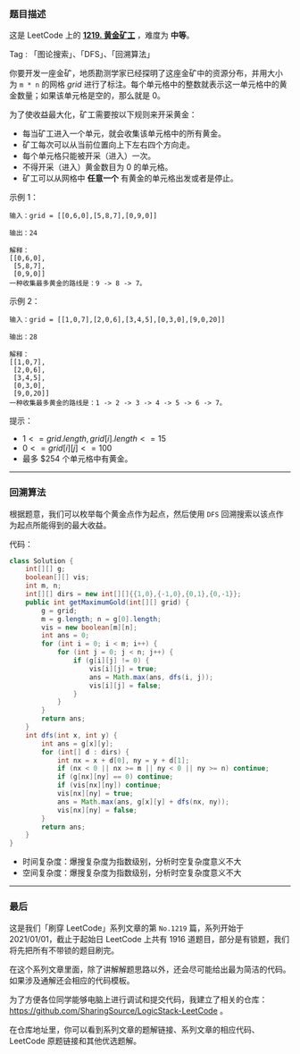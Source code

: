 ### 题目描述

这是 LeetCode 上的 **[1219. 黄金矿工](https://leetcode-cn.com/problems/path-with-maximum-gold/solution/gong-shui-san-xie-hui-su-suan-fa-yun-yon-scxo/)** ，难度为 **中等**。

Tag : 「图论搜索」、「DFS」、「回溯算法」



你要开发一座金矿，地质勘测学家已经探明了这座金矿中的资源分布，并用大小为 `m * n` 的网格 $grid$ 进行了标注。每个单元格中的整数就表示这一单元格中的黄金数量；如果该单元格是空的，那么就是 $0$。

为了使收益最大化，矿工需要按以下规则来开采黄金：

* 每当矿工进入一个单元，就会收集该单元格中的所有黄金。
* 矿工每次可以从当前位置向上下左右四个方向走。
* 每个单元格只能被开采（进入）一次。
* 不得开采（进入）黄金数目为 $0$ 的单元格。
* 矿工可以从网格中 **任意一个** 有黄金的单元格出发或者是停止。

示例 1：
```
输入：grid = [[0,6,0],[5,8,7],[0,9,0]]

输出：24

解释：
[[0,6,0],
 [5,8,7],
 [0,9,0]]
一种收集最多黄金的路线是：9 -> 8 -> 7。
```
示例 2：
```
输入：grid = [[1,0,7],[2,0,6],[3,4,5],[0,3,0],[9,0,20]]

输出：28

解释：
[[1,0,7],
 [2,0,6],
 [3,4,5],
 [0,3,0],
 [9,0,20]]
一种收集最多黄金的路线是：1 -> 2 -> 3 -> 4 -> 5 -> 6 -> 7。
```

提示：
* $1 <= grid.length, grid[i].length <= 15$
* $0 <= grid[i][j] <= 100$
* 最多 $254 个单元格中有黄金。

---

### 回溯算法

根据题意，我们可以枚举每个黄金点作为起点，然后使用 `DFS` 回溯搜索以该点作为起点所能得到的最大收益。

代码：
```Java
class Solution {
    int[][] g;
    boolean[][] vis;
    int m, n;
    int[][] dirs = new int[][]{{1,0},{-1,0},{0,1},{0,-1}};
    public int getMaximumGold(int[][] grid) {
        g = grid;
        m = g.length; n = g[0].length;
        vis = new boolean[m][n];
        int ans = 0;
        for (int i = 0; i < m; i++) {
            for (int j = 0; j < n; j++) {
                if (g[i][j] != 0) {
                    vis[i][j] = true;
                    ans = Math.max(ans, dfs(i, j));
                    vis[i][j] = false;
                }
            }
        }
        return ans;
    }
    int dfs(int x, int y) {
        int ans = g[x][y];
        for (int[] d : dirs) {
            int nx = x + d[0], ny = y + d[1];
            if (nx < 0 || nx >= m || ny < 0 || ny >= n) continue;
            if (g[nx][ny] == 0) continue;
            if (vis[nx][ny]) continue;
            vis[nx][ny] = true;
            ans = Math.max(ans, g[x][y] + dfs(nx, ny));
            vis[nx][ny] = false;
        }
        return ans;
    }
}
```
* 时间复杂度：爆搜复杂度为指数级别，分析时空复杂度意义不大
* 空间复杂度：爆搜复杂度为指数级别，分析时空复杂度意义不大

---

### 最后

这是我们「刷穿 LeetCode」系列文章的第 `No.1219` 篇，系列开始于 2021/01/01，截止于起始日 LeetCode 上共有 1916 道题目，部分是有锁题，我们将先把所有不带锁的题目刷完。

在这个系列文章里面，除了讲解解题思路以外，还会尽可能给出最为简洁的代码。如果涉及通解还会相应的代码模板。

为了方便各位同学能够电脑上进行调试和提交代码，我建立了相关的仓库：https://github.com/SharingSource/LogicStack-LeetCode 。

在仓库地址里，你可以看到系列文章的题解链接、系列文章的相应代码、LeetCode 原题链接和其他优选题解。


